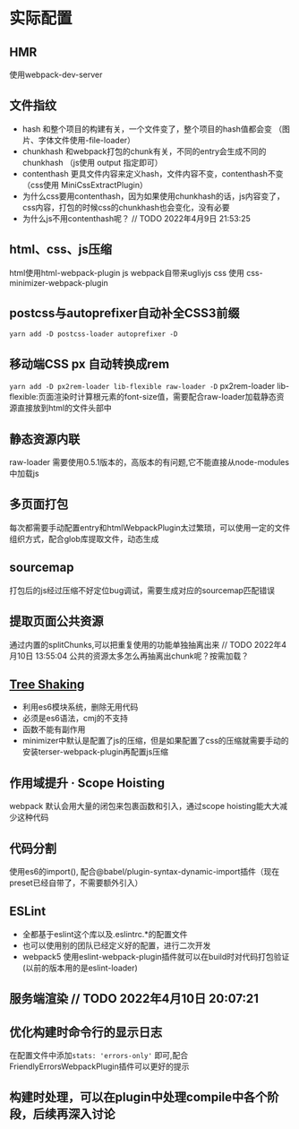 # 实际配置

## HMR

使用webpack-dev-server

## 文件指纹

- hash 和整个项目的构建有关，一个文件变了，整个项目的hash值都会变 （图片、字体文件使用-file-loader）
- chunkhash 和webpack打包的chunk有关，不同的entry会生成不同的chunkhash （js使用 output 指定即可）
- contenthash 更具文件内容来定义hash，文件内容不变，contenthash不变 （css使用 MiniCssExtractPlugin）
- 为什么css要用contenthash，因为如果使用chunkhash的话，js内容变了，css内容，打包的时候css的chunkhash也会变化，没有必要
- 为什么js不用contenthash呢？ // TODO 2022年4月9日 21:53:25

## html、css、js压缩

html使用html-webpack-plugin
js webpack自带来ugliyjs
css 使用 css-minimizer-webpack-plugin

## postcss与autoprefixer自动补全CSS3前缀

`yarn add -D postcss-loader autoprefixer -D`

## 移动端CSS px 自动转换成rem

`yarn add -D px2rem-loader lib-flexible raw-loader -D`
px2rem-loader
lib-flexible:页面渲染时计算根元素的font-size值，需要配合raw-loader加载静态资源直接放到html的文件头部中

## 静态资源内联

raw-loader 需要使用0.5.1版本的，高版本的有问题,它不能直接从node-modules中加载js

## 多页面打包

每次都需要手动配置entry和htmlWebpackPlugin太过繁琐，可以使用一定的文件组织方式，配合glob库提取文件，动态生成

## sourcemap

打包后的js经过压缩不好定位bug调试，需要生成对应的sourcemap匹配错误

## 提取页面公共资源

通过内置的splitChunks,可以把重复使用的功能单独抽离出来 // TODO 2022年4月10日 13:55:04 公共的资源太多怎么再抽离出chunk呢？按需加载？

## [Tree Shaking](https://juejin.cn/post/7004297344300777502)

- 利用es6模块系统，删除⽆⽤代码
- 必须是es6语法，cmj的不支持
- 函数不能有副作用
- minimizer中默认是配置了js的压缩，但是如果配置了css的压缩就需要手动的安装terser-webpack-plugin再配置js压缩

## 作用域提升 · Scope Hoisting

webpack 默认会用大量的闭包来包裹函数和引入，通过scope hoisting能大大减少这种代码

## 代码分割

使用es6的import(), 配合@babel/plugin-syntax-dynamic-import插件（现在preset已经自带了，不需要额外引入）

## ESLint

- 全都基于eslint这个库以及.eslintrc.*的配置文件
- 也可以使用别的团队已经定义好的配置，进行二次开发
- webpack5 使用eslint-webpack-plugin插件就可以在build时对代码打包验证(以前的版本用的是eslint-loader)

## 服务端渲染 // TODO 2022年4月10日 20:07:21

## 优化构建时命令行的显示日志

在配置文件中添加`stats: 'errors-only'` 即可,配合FriendlyErrorsWebpackPlugin插件可以更好的提示

## 构建时处理，可以在plugin中处理compile中各个阶段，后续再深入讨论
